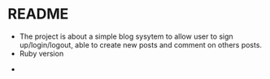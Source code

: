 # README
* The project is about a simple blog sysytem to allow user to sign up/login/logout, able to create new posts and comment on others posts.
* Ruby version
- 
